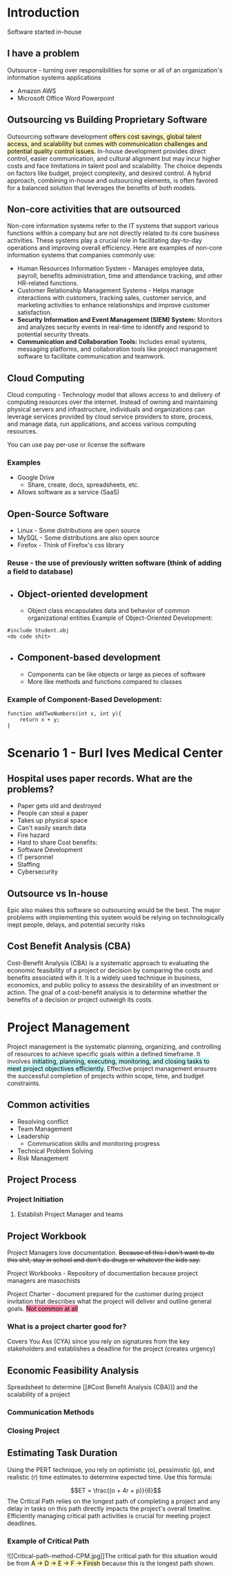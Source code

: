 # Introduction
Software started in-house

## I have a problem
Outsource - turning over responsibilities for some or all of an organization's information systems applications
- Amazon AWS
- Microsoft Office
	Word
	Powerpoint
## Outsourcing vs Building Proprietary Software

Outsourcing software development <mark style="background: #FFF3A3A6;">offers cost savings, global talent access, and scalability but comes with communication challenges and potential quality control issues.</mark> In-house development provides direct control, easier communication, and cultural alignment but may incur higher costs and face limitations in talent pool and scalability. The choice depends on factors like budget, project complexity, and desired control. A hybrid approach, combining in-house and outsourcing elements, is often favored for a balanced solution that leverages the benefits of both models.
## Non-core activities that are outsourced

Non-core information systems refer to the IT systems that support various functions within a company but are not directly related to its core business activities. These systems play a crucial role in facilitating day-to-day operations and improving overall efficiency. Here are examples of non-core information systems that companies commonly use:

- Human Resources Information System - Manages employee data, payroll, benefits administration, time and attendance tracking, and other HR-related functions.
- Customer Relationship Management Systems - Helps manage interactions with customers, tracking sales, customer service, and marketing activities to enhance relationships and improve customer satisfaction.
- **Security Information and Event Management (SIEM) System:** Monitors and analyzes security events in real-time to identify and respond to potential security threats.
- **Communication and Collaboration Tools:** Includes email systems, messaging platforms, and collaboration tools like project management software to facilitate communication and teamwork.
## Cloud Computing
Cloud computing - Technology model that allows access to and delivery of computing resources over the internet. Instead of owning and maintaining physical servers and infrastructure, individuals and organizations can leverage services provided by cloud service providers to store, process, and manage data, run applications, and access various computing resources.

You can use pay per-use or license the software
### Examples
- Google Drive
	- Share, create, docs, spreadsheets, etc.
- Allows software as a service (SaaS)
## Open-Source Software
- Linux - Some distributions are open source
- MySQL - Some distributions are also open source
- Firefox - Think of Firefox's css library

### Reuse - the use of previously written software (think of adding a field to database)
- ## Object-oriented development
	- Object class encapsulates data and behavior of common organizational entities
 Example of Object-Oriented Development: 
```
#include Student.obj
<do code shit>
```
- ## Component-based development
	- Components can be like objects or large as pieces of software
	- More like methods and functions compared to classes
### Example of Component-Based Development:
```
function addTwoNumbers(int x, int y){
	return x + y;
}
```

# Scenario 1 - Burl Ives Medical Center
## Hospital uses paper records. What are the problems?
- Paper gets old and destroyed
- People can steal a paper
- Takes up physical space
- Can't easily search data
- Fire hazard
- Hard to share 
Cost benefits:
- Software Development
- IT personnel 
- Staffing
- Cybersecurity
## Outsource vs In-house
Epic also makes this software so outsourcing would be the best. The major problems with implementing this system would be relying on technologically inept people, delays, and potential security risks

## Cost Benefit Analysis (CBA)

Cost-Benefit Analysis (CBA) is a systematic approach to evaluating the economic feasibility of a project or decision by comparing the costs and benefits associated with it. It is a widely used technique in business, economics, and public policy to assess the desirability of an investment or action. The goal of a cost-benefit analysis is to determine whether the benefits of a decision or project outweigh its costs.

# Project Management

Project management is the systematic planning, organizing, and controlling of resources to achieve specific goals within a defined timeframe. It involves <mark style="background: #ABF7F7A6;">initiating, planning, executing, monitoring, and closing tasks to meet project objectives efficiently.</mark> Effective project management ensures the successful completion of projects within scope, time, and budget constraints.
## Common activities
- Resolving conflict
- Team Management
- Leadership
	- Communication skills and monitoring progress
- Technical Problem Solving
- Risk Management

## Project Process

### Project Initiation
1. Establish Project Manager and teams
## Project Workbook

Project Managers love documentation. ~~Because of this I don't want to do this shit, stay in school and don't do drugs or whatever the kids say.~~ 


Project Workbooks - Repository of documentation because project managers are masochists

Project Charter - document prepared for the customer during project invitation that describes what the project will deliver and outline general goals. <mark style="background: #FF5582A6;">Not common at all</mark>

### What is a project charter good for?

Covers You Ass (CYA) since you rely on signatures from the key stakeholders and establishes a deadline for the project (creates urgency)

## Economic Feasibility Analysis

Spreadsheet to determine [[#Cost Benefit Analysis (CBA)]] and the scalability of a project
### Communication Methods

### Closing Project


## Estimating Task Duration

Using the PERT technique, you rely on optimistic (o), pessimistic (p), and realistic (r) time estimates to determine expected time. Use this formula:

$$ET = \frac{(o + 4r + p)}{6}$$
The Critical Path relies on the longest path of completing a project and any delay in tasks on this path directly impacts the project's overall timeline. Efficiently managing critical path activities is crucial for meeting project deadlines.
### Example of Critical Path
![[Critical-path-method-CPM.jpg]]The critical path for this situation would be from <mark style="background: #FFF3A3A6;">A -> D -> E -> F -> Finish</mark> because this is the longest path shown.